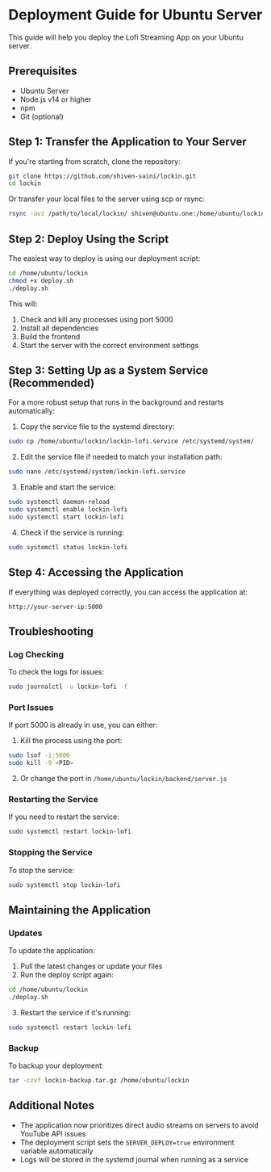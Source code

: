 # Deployment Guide for Ubuntu Server

This guide will help you deploy the Lofi Streaming App on your Ubuntu server.

## Prerequisites

- Ubuntu Server
- Node.js v14 or higher
- npm
- Git (optional)

## Step 1: Transfer the Application to Your Server

If you're starting from scratch, clone the repository:
```bash
git clone https://github.com/shiven-saini/lockin.git
cd lockin
```

Or transfer your local files to the server using scp or rsync:
```bash
rsync -avz /path/to/local/lockin/ shiven@ubuntu.one:/home/ubuntu/lockin/
```

## Step 2: Deploy Using the Script

The easiest way to deploy is using our deployment script:

```bash
cd /home/ubuntu/lockin
chmod +x deploy.sh
./deploy.sh
```

This will:
1. Check and kill any processes using port 5000
2. Install all dependencies
3. Build the frontend
4. Start the server with the correct environment settings

## Step 3: Setting Up as a System Service (Recommended)

For a more robust setup that runs in the background and restarts automatically:

1. Copy the service file to the systemd directory:
```bash
sudo cp /home/ubuntu/lockin/lockin-lofi.service /etc/systemd/system/
```

2. Edit the service file if needed to match your installation path:
```bash
sudo nano /etc/systemd/system/lockin-lofi.service
```

3. Enable and start the service:
```bash
sudo systemctl daemon-reload
sudo systemctl enable lockin-lofi
sudo systemctl start lockin-lofi
```

4. Check if the service is running:
```bash
sudo systemctl status lockin-lofi
```

## Step 4: Accessing the Application

If everything was deployed correctly, you can access the application at:
```
http://your-server-ip:5000
```

## Troubleshooting

### Log Checking

To check the logs for issues:
```bash
sudo journalctl -u lockin-lofi -f
```

### Port Issues

If port 5000 is already in use, you can either:
1. Kill the process using the port:
```bash
sudo lsof -i:5000
sudo kill -9 <PID>
```

2. Or change the port in `/home/ubuntu/lockin/backend/server.js`

### Restarting the Service

If you need to restart the service:
```bash
sudo systemctl restart lockin-lofi
```

### Stopping the Service

To stop the service:
```bash
sudo systemctl stop lockin-lofi
```

## Maintaining the Application

### Updates

To update the application:
1. Pull the latest changes or update your files
2. Run the deploy script again:
```bash
cd /home/ubuntu/lockin
./deploy.sh
```
3. Restart the service if it's running:
```bash
sudo systemctl restart lockin-lofi
```

### Backup

To backup your deployment:
```bash
tar -czvf lockin-backup.tar.gz /home/ubuntu/lockin
```

## Additional Notes

- The application now prioritizes direct audio streams on servers to avoid YouTube API issues
- The deployment script sets the `SERVER_DEPLOY=true` environment variable automatically
- Logs will be stored in the systemd journal when running as a service

